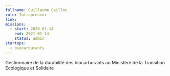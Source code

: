 ```yaml
---
fullname: Guillaume Caillou
role: Intrapreneur
link: 
missions:
  - start: 2020-01-14
    end: 2021-01-14
    status: admin
startups:
  - biocarburants
---
```

Gestionnaire de la durabilité des biocarburants au Ministère de la Transition Écologique et Solidaire
